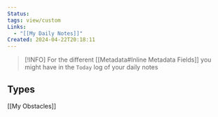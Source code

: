 ```yaml
---
Status: 
tags: view/custom
Links:
  - "[[My Daily Notes]]"
Created: 2024-04-22T20:18:11
---
```


> [!INFO] 
> For the different [[Metadata#Inline Metadata Fields]] you might have in the `Today` log of your daily notes

## Types
[[My Obstacles]]
